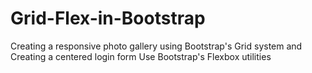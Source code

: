 # Grid-Flex-in-Bootstrap
Creating a responsive photo gallery using Bootstrap's Grid system and Creating a centered login form Use Bootstrap's Flexbox utilities  

